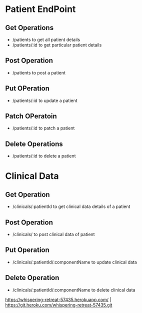 # Patient EndPoint

## Get Operations

- /patients to get all patient details
- /patients/:id to get particular patient details

## Post Operation

- /patients to post a patient

## Put OPeration

- /patients/:id to update a patient

## Patch OPeratoin

- /patients/:id to patch a patient

## Delete Operations

- /patients/:id to delete a patient

# Clinical Data

## Get Operation

- /clinicals/:patientId to get clinical data details of a patient

## Post Operation

- /clinicals/ to post clinical data of patient

## Put Operation

- /clinicals/:patientId/:componentName to update clinical data

## Delete Operation

- /clinicals/:patientId/:componentName to delete clinical data

https://whispering-retreat-57435.herokuapp.com/ | https://git.heroku.com/whispering-retreat-57435.git
